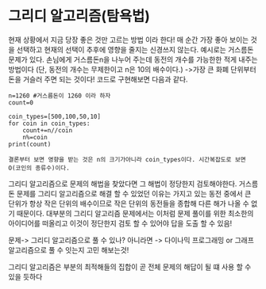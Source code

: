 그리디 알고리즘(탐욕법)
======================
현재 상황에서 지금 당장 좋은 것만 고르는 방법 이라 한다!
    매 순간 가장 좋아 보이는 것을 선택하고 현재의 선택이 추후에 영향을 줄지는 신경쓰지 않는다.
예시로는 거스름돈 문제가 있다.
    손님에게 거스름돈n을 나누어 주는데 동전의 개수를 가능한한 적게 내주는 방법이다
    (단, 동전의 개수는 무제한이고 n은 10의 배수이다.)
    ->가장 큰 화폐 단위부터 돈을 거슬러 주면 되는 것이다!
    코드로 구현해보면 다음과 같다.
    
    n=1260 #거스름돈이 1260 이라 하자
    count=0

    coin_types=[500,100,50,10]
    for coin in coin_types:
        count+=n//coin
        n%=coin
    print(count)
    
    결론부터 보면 영향을 받는 것은 n의 크기가아니라 coin_types이다. 시간복잡도로 보면 O(코인의 종류수)이다.

그리디 알고리즘으로 문제의 해법을 찾았다면 그 해법이 정당한지 검토해야한다.
거스름돈 문제를 그리디 알고리즘으로 해결 할 수 있었던 이유는 가지고 있는 동전 중에서 큰 단위가 항상 작은 단위의 배수이므로 
작은 단위의 동전들을 종합해 다른 해가 나올 수 없기 때문이다.
대부분의 그리디 알고리즘 문제에서는 이처럼 문제 풀이를 위한 최소한의 아이디어를 떠올리고 이것이 정단한지 검토 할 수 있어야 답을 
도출 할 수 있음!

문제-> 그리디 알고리즘으로 풀 수 있나?
    아니라면 -> 다이나믹 프로그래밍 or 그래프 알고리즘으로 풀 수 잇는지 고민 해보는것!

그리디 알고리즘은 부분의 최적해들의 집합이 곧 전체 문제의 해답이 될 떄
사용 할 수 있을 듯하다